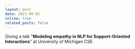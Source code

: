 ```yaml
---
layout: post
date: 2023-09-05
inline: true
related_posts: false
---
```


Giving a talk "**Modeling empathy in NLP for Support-Oriented Interactions**" at University of Michigan CSE.